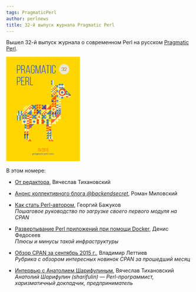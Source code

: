 ```yaml
---
tags: PragmaticPerl
author: perlnews
title: 32-й выпуск журнала Pragmatic Perl
---
```

Вышел 32-й выпуск журнала о современном Perl на русском [Pragmatic Perl](http://pragmaticperl.com).

[![Pragmatic Perl 32](/blog/2015/10/30/01-pragmatic-perl-32/pp32.png)](http://pragmaticperl.com/issues/32)

В этом номере:

- [От редактора](http://pragmaticperl.com/a/050b3517), Вячеслав Тихановский

- [Анонс коллективного блога _@backendsecret_](http://pragmaticperl.com/a/b1d1b4e3), Роман Миловский

- [Как стать Perl-автором](http://pragmaticperl.com/a/76e3a12a), Георгий Бажуков<br>
  _Пошаговое руководство по загрузке своего первого модуля на CPAN_

- [Развертывание Perl приложений при помощи Docker](http://pragmaticperl.com/a/0d2e8f44), Денис Федосеев<br>
  _Плюсы и минусы такой инфраструктуры_

- [Обзор CPAN за сентябрь 2015 г.](http://pragmaticperl.com/a/d2cd9003), Владимир Леттиев<br>
  _Рубрика с обзором интересных новинок CPAN за прошедший месяц_

- [Интервью с Анатолием Шарифулиным](http://pragmaticperl.com/a/bde59ec9), Вячеслав Тихановский<br>
  _Анатолий Шарифулин (sharifulin) — Perl-программист, харизматичный докладчик, предприниматель_

